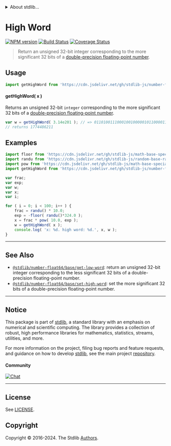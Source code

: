 <!--

@license Apache-2.0

Copyright (c) 2018 The Stdlib Authors.

Licensed under the Apache License, Version 2.0 (the "License");
you may not use this file except in compliance with the License.
You may obtain a copy of the License at

   http://www.apache.org/licenses/LICENSE-2.0

Unless required by applicable law or agreed to in writing, software
distributed under the License is distributed on an "AS IS" BASIS,
WITHOUT WARRANTIES OR CONDITIONS OF ANY KIND, either express or implied.
See the License for the specific language governing permissions and
limitations under the License.

-->


<details>
  <summary>
    About stdlib...
  </summary>
  <p>We believe in a future in which the web is a preferred environment for numerical computation. To help realize this future, we've built stdlib. stdlib is a standard library, with an emphasis on numerical and scientific computation, written in JavaScript (and C) for execution in browsers and in Node.js.</p>
  <p>The library is fully decomposable, being architected in such a way that you can swap out and mix and match APIs and functionality to cater to your exact preferences and use cases.</p>
  <p>When you use stdlib, you can be absolutely certain that you are using the most thorough, rigorous, well-written, studied, documented, tested, measured, and high-quality code out there.</p>
  <p>To join us in bringing numerical computing to the web, get started by checking us out on <a href="https://github.com/stdlib-js/stdlib">GitHub</a>, and please consider <a href="https://opencollective.com/stdlib">financially supporting stdlib</a>. We greatly appreciate your continued support!</p>
</details>

# High Word

[![NPM version][npm-image]][npm-url] [![Build Status][test-image]][test-url] [![Coverage Status][coverage-image]][coverage-url] <!-- [![dependencies][dependencies-image]][dependencies-url] -->

> Return an unsigned 32-bit integer corresponding to the more significant 32 bits of a [double-precision floating-point number][ieee754].



<section class="usage">

## Usage

```javascript
import getHighWord from 'https://cdn.jsdelivr.net/gh/stdlib-js/number-float64-base-get-high-word@deno/mod.js';
```

#### getHighWord( x )

Returns an unsigned 32-bit `integer` corresponding to the more significant 32 bits of a [double-precision floating-point number][ieee754].

```javascript
var w = getHighWord( 3.14e201 ); // => 01101001110001001000001011000011
// returns 1774486211
```

</section>

<!-- /.usage -->

<section class="examples">

## Examples

<!-- eslint no-undef: "error" -->

```javascript
import floor from 'https://cdn.jsdelivr.net/gh/stdlib-js/math-base-special-floor@deno/mod.js';
import randu from 'https://cdn.jsdelivr.net/gh/stdlib-js/random-base-randu@deno/mod.js';
import pow from 'https://cdn.jsdelivr.net/gh/stdlib-js/math-base-special-pow@deno/mod.js';
import getHighWord from 'https://cdn.jsdelivr.net/gh/stdlib-js/number-float64-base-get-high-word@deno/mod.js';

var frac;
var exp;
var w;
var x;
var i;

for ( i = 0; i < 100; i++ ) {
    frac = randu() * 10.0;
    exp = -floor( randu()*324.0 );
    x = frac * pow( 10.0, exp );
    w = getHighWord( x );
    console.log( 'x: %d. high word: %d.', x, w );
}
```

</section>

<!-- /.examples -->

<!-- C interface documentation. -->



<!-- Section for related `stdlib` packages. Do not manually edit this section, as it is automatically populated. -->

<section class="related">

* * *

## See Also

-   <span class="package-name">[`@stdlib/number-float64/base/get-low-word`][@stdlib/number/float64/base/get-low-word]</span><span class="delimiter">: </span><span class="description">return an unsigned 32-bit integer corresponding to the less significant 32 bits of a double-precision floating-point number.</span>
-   <span class="package-name">[`@stdlib/number-float64/base/set-high-word`][@stdlib/number/float64/base/set-high-word]</span><span class="delimiter">: </span><span class="description">set the more significant 32 bits of a double-precision floating-point number.</span>

</section>

<!-- /.related -->

<!-- Section for all links. Make sure to keep an empty line after the `section` element and another before the `/section` close. -->


<section class="main-repo" >

* * *

## Notice

This package is part of [stdlib][stdlib], a standard library with an emphasis on numerical and scientific computing. The library provides a collection of robust, high performance libraries for mathematics, statistics, streams, utilities, and more.

For more information on the project, filing bug reports and feature requests, and guidance on how to develop [stdlib][stdlib], see the main project [repository][stdlib].

#### Community

[![Chat][chat-image]][chat-url]

---

## License

See [LICENSE][stdlib-license].


## Copyright

Copyright &copy; 2016-2024. The Stdlib [Authors][stdlib-authors].

</section>

<!-- /.stdlib -->

<!-- Section for all links. Make sure to keep an empty line after the `section` element and another before the `/section` close. -->

<section class="links">

[npm-image]: http://img.shields.io/npm/v/@stdlib/number-float64-base-get-high-word.svg
[npm-url]: https://npmjs.org/package/@stdlib/number-float64-base-get-high-word

[test-image]: https://github.com/stdlib-js/number-float64-base-get-high-word/actions/workflows/test.yml/badge.svg?branch=v0.2.2
[test-url]: https://github.com/stdlib-js/number-float64-base-get-high-word/actions/workflows/test.yml?query=branch:v0.2.2

[coverage-image]: https://img.shields.io/codecov/c/github/stdlib-js/number-float64-base-get-high-word/main.svg
[coverage-url]: https://codecov.io/github/stdlib-js/number-float64-base-get-high-word?branch=main

<!--

[dependencies-image]: https://img.shields.io/david/stdlib-js/number-float64-base-get-high-word.svg
[dependencies-url]: https://david-dm.org/stdlib-js/number-float64-base-get-high-word/main

-->

[chat-image]: https://img.shields.io/gitter/room/stdlib-js/stdlib.svg
[chat-url]: https://app.gitter.im/#/room/#stdlib-js_stdlib:gitter.im

[stdlib]: https://github.com/stdlib-js/stdlib

[stdlib-authors]: https://github.com/stdlib-js/stdlib/graphs/contributors

[umd]: https://github.com/umdjs/umd
[es-module]: https://developer.mozilla.org/en-US/docs/Web/JavaScript/Guide/Modules

[deno-url]: https://github.com/stdlib-js/number-float64-base-get-high-word/tree/deno
[deno-readme]: https://github.com/stdlib-js/number-float64-base-get-high-word/blob/deno/README.md
[umd-url]: https://github.com/stdlib-js/number-float64-base-get-high-word/tree/umd
[umd-readme]: https://github.com/stdlib-js/number-float64-base-get-high-word/blob/umd/README.md
[esm-url]: https://github.com/stdlib-js/number-float64-base-get-high-word/tree/esm
[esm-readme]: https://github.com/stdlib-js/number-float64-base-get-high-word/blob/esm/README.md
[branches-url]: https://github.com/stdlib-js/number-float64-base-get-high-word/blob/main/branches.md

[stdlib-license]: https://raw.githubusercontent.com/stdlib-js/number-float64-base-get-high-word/main/LICENSE

[ieee754]: https://en.wikipedia.org/wiki/IEEE_754-1985

<!-- <related-links> -->

[@stdlib/number/float64/base/get-low-word]: https://github.com/stdlib-js/number-float64-base-get-low-word/tree/deno

[@stdlib/number/float64/base/set-high-word]: https://github.com/stdlib-js/number-float64-base-set-high-word/tree/deno

<!-- </related-links> -->

</section>

<!-- /.links -->
